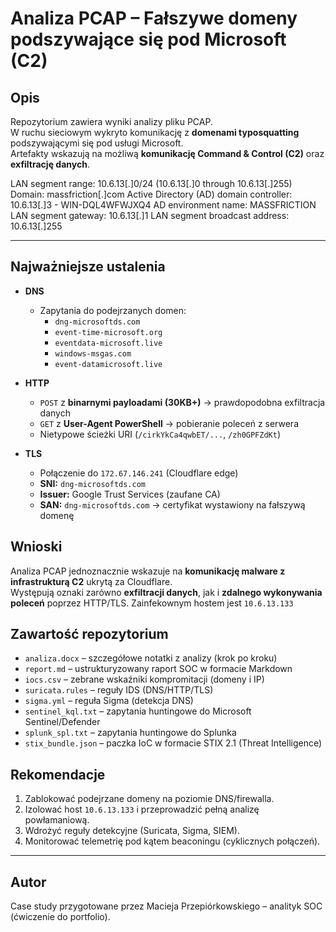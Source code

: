 # Analiza PCAP – Fałszywe domeny podszywające się pod Microsoft (C2)

## Opis
Repozytorium zawiera wyniki analizy pliku PCAP.  
W ruchu sieciowym wykryto komunikację z **domenami typosquatting** podszywającymi się pod usługi Microsoft.  
Artefakty wskazują na możliwą **komunikację Command & Control (C2)** oraz **exfiltrację danych**.

LAN segment range:  10.6.13[.]0/24   (10.6.13[.]0 through 10.6.13[.]255)
Domain:  massfriction[.]com
Active Directory (AD) domain controller:  10.6.13[.]3 - WIN-DQL4WFWJXQ4
AD environment name:  MASSFRICTION
LAN segment gateway:  10.6.13[.]1
LAN segment broadcast address:  10.6.13[.]255

---

## Najważniejsze ustalenia
- **DNS**  
  - Zapytania do podejrzanych domen:  
    - `dng-microsoftds.com`  
    - `event-time-microsoft.org`  
    - `eventdata-microsoft.live`  
    - `windows-msgas.com`  
    - `event-datamicrosoft.live`  

- **HTTP**  
  - `POST` z **binarnymi payloadami (30KB+)** → prawdopodobna exfiltracja danych  
  - `GET` z **User-Agent PowerShell** → pobieranie poleceń z serwera  
  - Nietypowe ścieżki URI (`/cirkYkCa4qwbET/...`, `/zh0GPFZdKt`)  

- **TLS**  
  - Połączenie do `172.67.146.241` (Cloudflare edge)  
  - **SNI:** `dng-microsoftds.com`  
  - **Issuer:** Google Trust Services (zaufane CA)  
  - **SAN:** `dng-microsoftds.com` → certyfikat wystawiony na fałszywą domenę  


## Wnioski
Analiza PCAP jednoznacznie wskazuje na **komunikację malware z infrastrukturą C2** ukrytą za Cloudflare.  
Występują oznaki zarówno **exfiltracji danych**, jak i **zdalnego wykonywania poleceń** poprzez HTTP/TLS.
Zainfekownym hostem jest `10.6.13.133`


## Zawartość repozytorium
- `analiza.docx` – szczegółowe notatki z analizy (krok po kroku)  
- `report.md` – ustrukturyzowany raport SOC w formacie Markdown  
- `iocs.csv` – zebrane wskaźniki kompromitacji (domeny i IP)  
- `suricata.rules` – reguły IDS (DNS/HTTP/TLS)  
- `sigma.yml` – reguła Sigma (detekcja DNS)  
- `sentinel_kql.txt` – zapytania huntingowe do Microsoft Sentinel/Defender  
- `splunk_spl.txt` – zapytania huntingowe do Splunka  
- `stix_bundle.json` – paczka IoC w formacie STIX 2.1 (Threat Intelligence)  


## Rekomendacje
1. Zablokować podejrzane domeny na poziomie DNS/firewalla.  
2. Izolować host `10.6.13.133` i przeprowadzić pełną analizę powłamaniową.  
3. Wdrożyć reguły detekcyjne (Suricata, Sigma, SIEM).  
4. Monitorować telemetrię pod kątem beaconingu (cyklicznych połączeń).  

---

## Autor
Case study przygotowane przez Macieja Przepiórkowskiego – analityk SOC (ćwiczenie do portfolio).  
